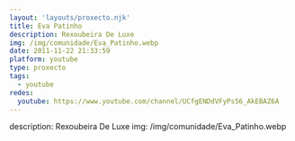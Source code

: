 ```yaml
---
layout: 'layouts/proxecto.njk'
title: Eva Patinho
description: Rexoubeira De Luxe
img: /img/comunidade/Eva_Patinho.webp
date: 2011-11-22 21:33:59
platform: youtube
type: proxecto
tags:
  - youtube
redes:
  youtube: https://www.youtube.com/channel/UCfgENDdVFyPs56_AkEBAZ6A
---
```

description: Rexoubeira De Luxe
img: /img/comunidade/Eva_Patinho.webp
